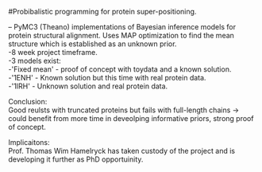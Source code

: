 #Probibalistic programming for protein super-positioning.

– PyMC3 (Theano) implementations of Bayesian inference models for
protein structural alignment. Uses MAP optimization to find the mean structure which is established as an unknown prior.  
-8 week project timeframe.  
-3 models exist:  
	-'Fixed mean' - proof of concept with toydata and a known solution.  
	-'1ENH' - Known solution but this time with real protein data.  
	-'1IRH' - Unknown solution and real protein data.  
  
Conclusion:  
Good reulsts with truncated proteins but fails with full-length chains -> could benefit from more time in deveolping informative priors, strong proof of concept.  

Implicaitons:  
Prof. Thomas Wim Hamelryck has taken custody of the project and is developing it further as PhD opportuinity.
